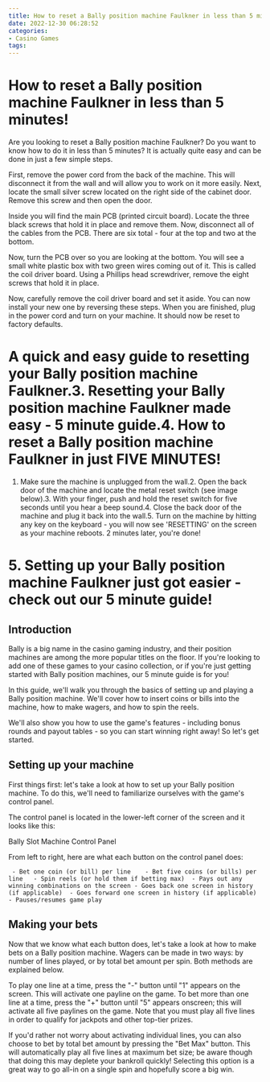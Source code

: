 ```yaml
---
title: How to reset a Bally position machine Faulkner in less than 5 minutes!
date: 2022-12-30 06:28:52
categories:
- Casino Games
tags:
---
```



#  How to reset a Bally position machine Faulkner in less than 5 minutes!

Are you looking to reset a Bally position machine Faulkner? Do you want to know how to do it in less than 5 minutes? It is actually quite easy and can be done in just a few simple steps.

First, remove the power cord from the back of the machine. This will disconnect it from the wall and will allow you to work on it more easily. Next, locate the small silver screw located on the right side of the cabinet door. Remove this screw and then open the door.

Inside you will find the main PCB (printed circuit board). Locate the three black screws that hold it in place and remove them. Now, disconnect all of the cables from the PCB. There are six total - four at the top and two at the bottom.

Now, turn the PCB over so you are looking at the bottom. You will see a small white plastic box with two green wires coming out of it. This is called the coil driver board. Using a Phillips head screwdriver, remove the eight screws that hold it in place.

Now, carefully remove the coil driver board and set it aside. You can now install your new one by reversing these steps. When you are finished, plug in the power cord and turn on your machine. It should now be reset to factory defaults.

#  A quick and easy guide to resetting your Bally position machine Faulkner.3. Resetting your Bally position machine Faulkner made easy - 5 minute guide.4. How to reset a Bally position machine Faulkner in just FIVE MINUTES!

1. Make sure the machine is unplugged from the wall.2. Open the back door of the machine and locate the metal reset switch (see image below).3. With your finger, push and hold the reset switch for five seconds until you hear a beep sound.4. Close the back door of the machine and plug it back into the wall.5. Turn on the machine by hitting any key on the keyboard - you will now see 'RESETTING' on the screen as your machine reboots.
2 minutes later, you're done!

# 5. Setting up your Bally position machine Faulkner just got easier - check out our 5 minute guide!

## Introduction

Bally is a big name in the casino gaming industry, and their position machines are among the more popular titles on the floor. If you're looking to add one of these games to your casino collection, or if you're just getting started with Bally position machines, our 5 minute guide is for you!

In this guide, we'll walk you through the basics of setting up and playing a Bally position machine. We'll cover how to insert coins or bills into the machine, how to make wagers, and how to spin the reels.

We'll also show you how to use the game's features - including bonus rounds and payout tables - so you can start winning right away! So let's get started.

## Setting up your machine

First things first: let's take a look at how to set up your Bally position machine. To do this, we'll need to familiarize ourselves with the game's control panel.

The control panel is located in the lower-left corner of the screen and it looks like this:








Bally Slot Machine Control Panel




From left to right, here are what each button on the control panel does:

     - Bet one coin (or bill) per line    - Bet five coins (or bills) per line   - Spin reels (or hold them if betting max)  - Pays out any winning combinations on the screen - Goes back one screen in history (if applicable)  - Goes forward one screen in history (if applicable) - Pauses/resumes game play

 ## Making your bets
Now that we know what each button does, let's take a look at how to make bets on a Bally position machine. Wagers can be made in two ways: by number of lines played, or by total bet amount per spin. Both methods are explained below.

To play one line at a time, press the "-" button until "1" appears on the screen. This will activate one payline on the game. To bet more than one line at a time, press the "+" button until "5" appears onscreen; this will activate all five paylines on the game. Note that you must play all five lines in order to qualify for jackpots and other top-tier prizes.

If you'd rather not worry about activating individual lines, you can also choose to bet by total bet amount by pressing the "Bet Max" button. This will automatically play all five lines at maximum bet size; be aware though that doing this may deplete your bankroll quickly! Selecting this option is a great way to go all-in on a single spin and hopefully score a big win.
